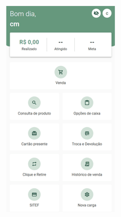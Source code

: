![Home](https://raw.githubusercontent.com/david27alves/pdxweb/refs/heads/main/public/home-290x550.png "Home")

